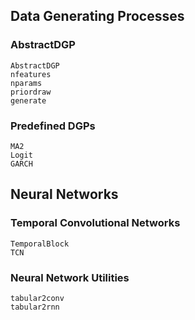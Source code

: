 ## Data Generating Processes

### AbstractDGP
```@docs
AbstractDGP
nfeatures
nparams
priordraw
generate
```

### Predefined DGPs
```@docs
MA2
Logit
GARCH
```

## Neural Networks

### Temporal Convolutional Networks
```@docs
TemporalBlock
TCN
```

### Neural Network Utilities
```@docs
tabular2conv
tabular2rnn
```